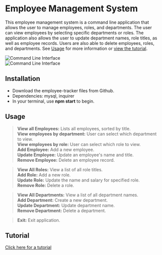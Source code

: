 # Employee Management System   
This employee management system is a command line application that allows the user to manage employees, roles, and departments. The user can view employees by selecting specific departments or roles. The application also allows the user to update department names, role titles, as well as employee records. Users are also able to delete employees, roles, and departments. See [Usage](#usage) for more information or [view the tutorial](#tutorial).

![Command Line Interface](https://jxleilani.github.io/employee-tracker/assets/commandline1.png)  
![Command Line Interface](https://jxleilani.github.io/employee-tracker/assets/commandline2.png)

## Installation
* Download the employee-tracker files from Github.
* Dependencies: mysql, inquirer
* In your terminal, use **npm start** to begin.

## Usage

>**View all Employees:** Lists all employees, sorted by title.  
>**View employees by department:** User can select which department to view.  
>**View employees by role:** User can select which role to view.  
>**Add Employee:** Add a new employee.  
>**Update Employee:** Update an employee's name and title.  
>**Remove Employee:** Delete an employee record.  

>**View All Roles:** View a list of all role titles.  
>**Add Role:** Add a new role.  
>**Update Role:** Update the name and salary for specified role.  
>**Remove Role:** Delete a role.  

>**View All Departments:** View a list of all department names.  
>**Add Department:** Create a new department.   
>**Update Department:** Update department name.  
>**Remove Department:** Delete a department. 
  
>**Exit:** Exit application.  

## Tutorial
[Click here for a tutorial](https://drive.google.com/file/d/1WtH4Hj5_O50XJW9ZZzReKAmgY3a2RkUd/view)
